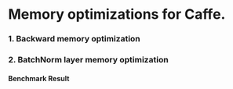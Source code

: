 Memory optimizations for Caffe.
===
### 1. Backward memory optimization

### 2. BatchNorm layer memory optimization

#### Benchmark Result
